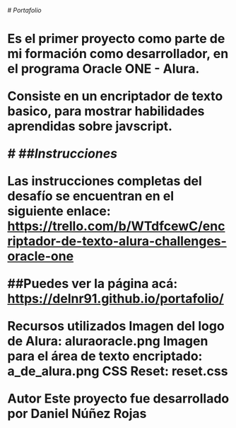 <em> # Portafolio </em>

<h1> <Encriptador de Texto - Oracle ONE - Alura </h1>

Es el primer proyecto como parte de mi formación como desarrollador, en el programa Oracle ONE - Alura.

Consiste en un encriptador de texto basico, para mostrar habilidades aprendidas sobre javscript.


<em> # ##Instrucciones</em>


Las instrucciones completas del desafío se encuentran en el siguiente enlace: https://trello.com/b/WTdfcewC/encriptador-de-texto-alura-challenges-oracle-one



##Puedes ver la página acá:
https://delnr91.github.io/portafolio/

Recursos utilizados
Imagen del logo de Alura: aluraoracle.png
Imagen para el área de texto encriptado: a_de_alura.png
CSS Reset: reset.css

Autor
Este proyecto fue desarrollado por Daniel Núñez Rojas
